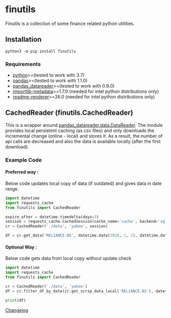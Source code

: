 # finutils
Finutils is a collection of some finance related python utilities.

## Installation
```python3 -m pip install finutils```

### Requirements
* [python](https://www.python.org/)>=(tested to work with 3.7)
* [pandas](https://pandas.pydata.org/)>=(tested to work with 1.1.0)
* [pandas_datareader](https://pandas-datareader.readthedocs.io/en/latest/)>=(tested to work with 0.9.0)
* [importlib-metadata](https://importlib-metadata.readthedocs.io/en/latest/)>=1.7.0 (needed for intel python distributions only)
* [readme-renderer](https://github.com/pypa/readme_renderer)>=26.0 (needed for intel python distributions only)

## CachedReader (finutils.CachedReader)
This is a wrapper around [pandas_datareader.data.DataReader](https://pandas-datareader.readthedocs.io/en/latest/remote_data.html).
The module provides local persistent caching (as csv files) and only downloads the incremental change (online - local) and stores it.
As a result, the number of api calls are decreased and also the data is available locally (after the first download).

### Example Code

#### Preferred way :
Below code updates local copy of data (if outdated) and gives data in date range.

```py
import datetime
import requests_cache
from finutils import CachedReader

expire_after = datetime.timedelta(days=3)
session = requests_cache.CachedSession(cache_name='cache', backend='sqlite', expire_after=expire_after)
cr = CachedReader('./data', 'yahoo', session)

df = cr.get_data('RELIANCE.NS', datetime.date(2010, 1, 1), datetime.date(2020, 1, 1))
```

#### Optional Way :
Below code gets data from local copy without update check
```py
import datetime
import requests_cache
from finutils import CachedReader

cr = CachedReader('./data', 'yahoo')
df = cr.filter_df_by_date(cr.get_scrip_data_local('RELIANCE.NS'), datetime.date(2010, 1, 1), datetime.date(2020, 1, 1))

print(df)
```

[Changelog](https://github.com/blmhemu/finutils/blob/master/CHANGELOG.md)

